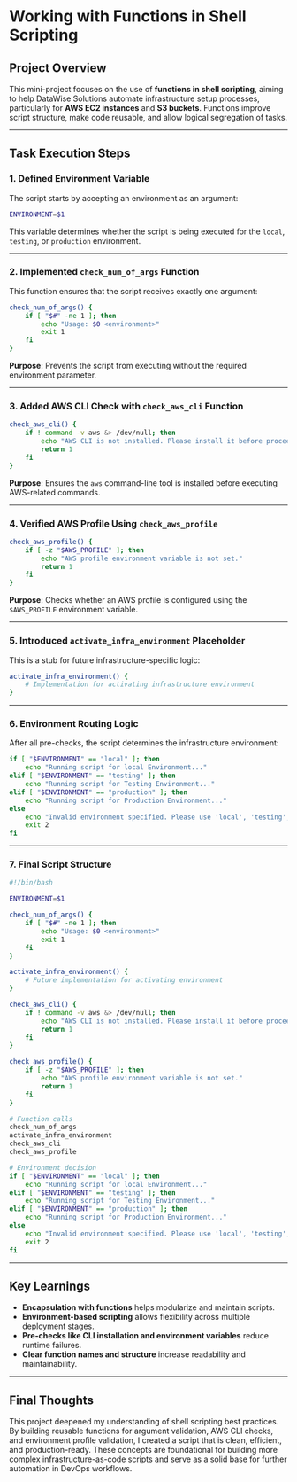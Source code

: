 # Working with Functions in Shell Scripting

## Project Overview

This mini-project focuses on the use of **functions in shell scripting**, aiming to help DataWise Solutions automate infrastructure setup processes, particularly for **AWS EC2 instances** and **S3 buckets**. Functions improve script structure, make code reusable, and allow logical segregation of tasks.

---

## Task Execution Steps

### 1. Defined Environment Variable

The script starts by accepting an environment as an argument:
```bash
ENVIRONMENT=$1
```

This variable determines whether the script is being executed for the `local`, `testing`, or `production` environment.

---

### 2. Implemented `check_num_of_args` Function

This function ensures that the script receives exactly one argument:
```bash
check_num_of_args() {
    if [ "$#" -ne 1 ]; then
        echo "Usage: $0 <environment>"
        exit 1
    fi
}
```
 **Purpose**: Prevents the script from executing without the required environment parameter.

---

### 3. Added AWS CLI Check with `check_aws_cli` Function

```bash
check_aws_cli() {
    if ! command -v aws &> /dev/null; then
        echo "AWS CLI is not installed. Please install it before proceeding."
        return 1
    fi
}
```
 **Purpose**: Ensures the `aws` command-line tool is installed before executing AWS-related commands.

---

### 4. Verified AWS Profile Using `check_aws_profile`

```bash
check_aws_profile() {
    if [ -z "$AWS_PROFILE" ]; then
        echo "AWS profile environment variable is not set."
        return 1
    fi
}
```
 **Purpose**: Checks whether an AWS profile is configured using the `$AWS_PROFILE` environment variable.

---

### 5. Introduced `activate_infra_environment` Placeholder

This is a stub for future infrastructure-specific logic:
```bash
activate_infra_environment() {
    # Implementation for activating infrastructure environment
}
```

---

### 6. Environment Routing Logic

After all pre-checks, the script determines the infrastructure environment:
```bash
if [ "$ENVIRONMENT" == "local" ]; then
    echo "Running script for local Environment..."
elif [ "$ENVIRONMENT" == "testing" ]; then
    echo "Running script for Testing Environment..."
elif [ "$ENVIRONMENT" == "production" ]; then
    echo "Running script for Production Environment..."
else
    echo "Invalid environment specified. Please use 'local', 'testing', or 'production'."
    exit 2
fi
```

---

### 7. Final Script Structure

```bash
#!/bin/bash

ENVIRONMENT=$1

check_num_of_args() {
    if [ "$#" -ne 1 ]; then
        echo "Usage: $0 <environment>"
        exit 1
    fi
}

activate_infra_environment() {
    # Future implementation for activating environment
}

check_aws_cli() {
    if ! command -v aws &> /dev/null; then
        echo "AWS CLI is not installed. Please install it before proceeding."
        return 1
    fi
}

check_aws_profile() {
    if [ -z "$AWS_PROFILE" ]; then
        echo "AWS profile environment variable is not set."
        return 1
    fi
}

# Function calls
check_num_of_args
activate_infra_environment
check_aws_cli
check_aws_profile

# Environment decision
if [ "$ENVIRONMENT" == "local" ]; then
    echo "Running script for local Environment..."
elif [ "$ENVIRONMENT" == "testing" ]; then
    echo "Running script for Testing Environment..."
elif [ "$ENVIRONMENT" == "production" ]; then
    echo "Running script for Production Environment..."
else
    echo "Invalid environment specified. Please use 'local', 'testing', or 'production'."
    exit 2
fi
```

---

## Key Learnings

- **Encapsulation with functions** helps modularize and maintain scripts.
- **Environment-based scripting** allows flexibility across multiple deployment stages.
- **Pre-checks like CLI installation and environment variables** reduce runtime failures.
- **Clear function names and structure** increase readability and maintainability.

---

## Final Thoughts

This project deepened my understanding of shell scripting best practices. By building reusable functions for argument validation, AWS CLI checks, and environment profile validation, I created a script that is clean, efficient, and production-ready. These concepts are foundational for building more complex infrastructure-as-code scripts and serve as a solid base for further automation in DevOps workflows.
